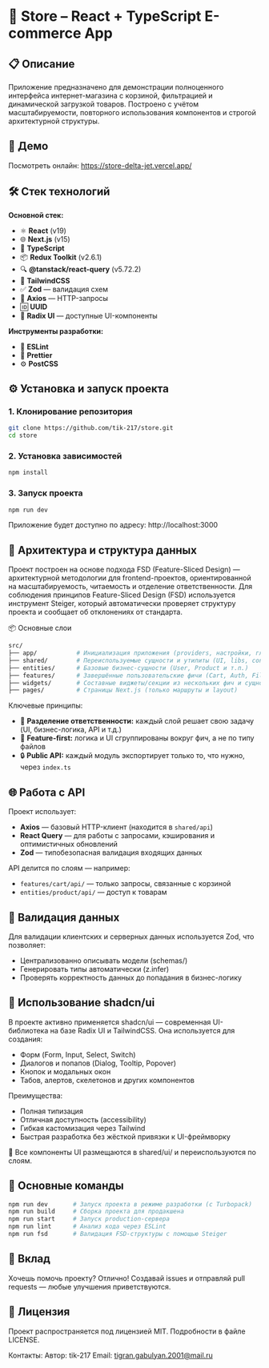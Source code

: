 # 🛒 Store – React + TypeScript E-commerce App

## 📋 Описание

Приложение предназначено для демонстрации полноценного интерфейса интернет-магазина с корзиной, фильтрацией и динамической загрузкой товаров. Построено с учётом масштабируемости, повторного использования компонентов и строгой архитектурной структуры.

## 🔗 Демо

Посмотреть онлайн: https://store-delta-jet.vercel.app/

## 🛠 Стек технологий

**Основной стек:**

- ⚛️ **React** (v19)
- 🌐 **Next.js** (v15)
- 💬 **TypeScript**
- 📦 **Redux Toolkit** (v2.6.1)
- 🔍 **@tanstack/react-query** (v5.72.2)
- 🎨 **TailwindCSS**
- ✅ **Zod** — валидация схем
- 📡 **Axios** — HTTP-запросы
- 🆔 **UUID**
- 🧩 **Radix UI** — доступные UI-компоненты

**Инструменты разработки:**

- 📏 **ESLint**
- 🧼 **Prettier**
- ⚙️ **PostCSS**

## ⚙ Установка и запуск проекта

### 1. Клонирование репозитория

```bash
git clone https://github.com/tik-217/store.git
cd store
```

### 2. Установка зависимостей

```bash
npm install
```

### 3. Запуск проекта

```bash
npm run dev
```

Приложение будет доступно по адресу: http://localhost:3000

## 🧱 Архитектура и структура данных

Проект построен на основе подхода FSD (Feature-Sliced Design) — архитектурной методологии для frontend-проектов, ориентированной на масштабируемость, читаемость и отделение ответственности.
Для соблюдения принципов Feature-Sliced Design (FSD) используется инструмент Steiger, который автоматически проверяет структуру проекта и сообщает об отклонениях от стандарта.

📦 Основные слои

```bash
src/
├── app/           # Инициализация приложения (providers, настройки, глобальные стили)
├── shared/        # Переиспользуемые сущности и утилиты (UI, libs, config, helpers)
├── entities/      # Базовые бизнес-сущности (User, Product и т.п.)
├── features/      # Завершённые пользовательские фичи (Cart, Auth, Filters и т.п.)
├── widgets/       # Составные виджеты/секции из нескольких фич и сущностей
├── pages/         # Страницы Next.js (только маршруты и layout)
```

Ключевые принципы:

- 🧩 **Разделение ответственности:** каждый слой решает свою задачу (UI, бизнес-логика, API и т.д.)
- 🚀 **Feature-first:** логика и UI сгруппированы вокруг фич, а не по типу файлов
- 🔒 **Public API:** каждый модуль экспортирует только то, что нужно, через `index.ts`

## 🌐 Работа с API

Проект использует:

- **Axios** — базовый HTTP-клиент (находится в `shared/api`)
- **React Query** — для работы с запросами, кэширования и оптимистичных обновлений
- **Zod** — типобезопасная валидация входящих данных

API делится по слоям — например:

- `features/cart/api/` — только запросы, связанные с корзиной
- `entities/product/api/` — доступ к товарам

## 🧪 Валидация данных

Для валидации клиентских и серверных данных используется Zod, что позволяет:

- Централизованно описывать модели (schemas/)
- Генерировать типы автоматически (z.infer)
- Проверять корректность данных до попадания в бизнес-логику

## 🧩 Использование shadcn/ui

В проекте активно применяется shadcn/ui — современная UI-библиотека на базе Radix UI и TailwindCSS. Она используется для создания:

- Форм (Form, Input, Select, Switch)
- Диалогов и попапов (Dialog, Tooltip, Popover)
- Кнопок и модальных окон
- Табов, алертов, скелетонов и других компонентов

Преимущества:

- Полная типизация
- Отличная доступность (accessibility)
- Гибкая кастомизация через Tailwind
- Быстрая разработка без жёсткой привязки к UI-фреймворку

📁 Все компоненты UI размещаются в shared/ui/ и переиспользуются по слоям.

## 🚀 Основные команды

```bash
npm run dev       # Запуск проекта в режиме разработки (с Turbopack)
npm run build     # Сборка проекта для продакшена
npm run start     # Запуск production-сервера
npm run lint      # Анализ кода через ESLint
npm run fsd       # Валидация FSD-структуры с помощью Steiger
```

## 🤝 Вклад

Хочешь помочь проекту? Отлично! Создавай issues и отправляй pull requests — любые улучшения приветствуются.

## 📄 Лицензия

Проект распространяется под лицензией MIT. Подробности в файле LICENSE.

Контакты:
Автор: tik-217
Email: tigran.gabulyan.2001@mail.ru
